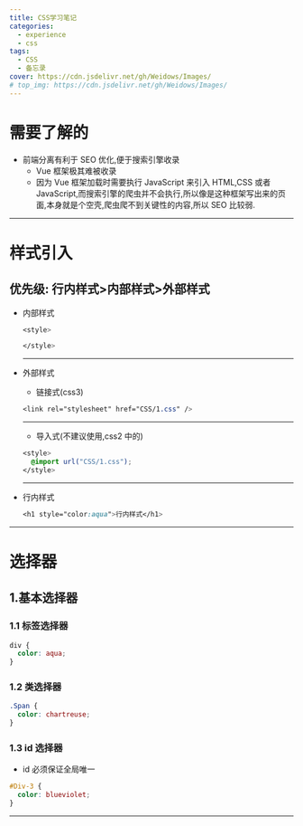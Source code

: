 ```yaml
---
title: CSS学习笔记
categories:
  - experience
  - css
tags:
  - CSS
  - 备忘录
cover: https://cdn.jsdelivr.net/gh/Weidows/Images/
# top_img: https://cdn.jsdelivr.net/gh/Weidows/Images/
---
```


<!--
 * @Author: Weidows
 * @LastEditors: Weidows
 * @LastEditTime: 2020-11-13 12:12:53
 * @FilePath: \Weidows\CSS\Study\markdown\css.md
-->

# 需要了解的

- 前端分离有利于 SEO 优化,便于搜索引擎收录
  - Vue 框架极其难被收录
  - 因为 Vue 框架加载时需要执行 JavaScript 来引入 HTML,CSS 或者 JavaScript,而搜索引擎的爬虫并不会执行,所以像是这种框架写出来的页面,本身就是个空壳,爬虫爬不到关键性的内容,所以 SEO 比较弱.

---

# 样式引入

## 优先级: 行内样式>内部样式>外部样式

- 内部样式

  ```css
  <style>

  </style>
  ```

  ***

- 外部样式

  - 链接式(css3)

  ```css
  <link rel="stylesheet" href="CSS/1.css" />
  ```

  ***

  - 导入式(不建议使用,css2 中的)

  ```css
  <style>
    @import url("CSS/1.css");
  </style>
  ```

  ***

- 行内样式

  ```css
  <h1 style="color:aqua">行内样式</h1>
  ```

---

# 选择器

## 1.基本选择器

### 1.1 标签选择器

```css
div {
  color: aqua;
}
```

### 1.2 类选择器

```css
.Span {
  color: chartreuse;
}
```

### 1.3 id 选择器

- id 必须保证全局唯一

```css
#Div-3 {
  color: blueviolet;
}
```

---

